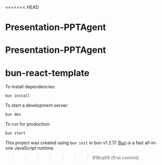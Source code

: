 <<<<<<< HEAD
# Presentation-PPTAgent
Presentation-PPTAgent
=======
# bun-react-template

To install dependencies:

```bash
bun install
```

To start a development server:

```bash
bun dev
```

To run for production:

```bash
bun start
```

This project was created using `bun init` in bun v1.2.17. [Bun](https://bun.sh) is a fast all-in-one JavaScript runtime.
>>>>>>> 918ca59 (first commit)
